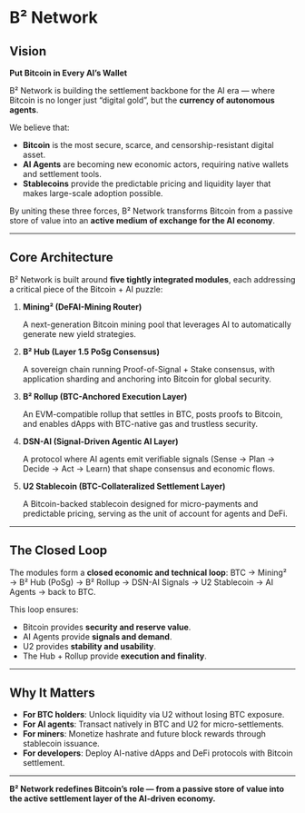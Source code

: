 # B² Network

## Vision

**Put Bitcoin in Every AI’s Wallet**

B² Network is building the settlement backbone for the AI era — where Bitcoin is no longer just “digital gold”, but the **currency of autonomous agents**.

We believe that:
- **Bitcoin** is the most secure, scarce, and censorship-resistant digital asset.
- **AI Agents** are becoming new economic actors, requiring native wallets and settlement tools.
- **Stablecoins** provide the predictable pricing and liquidity layer that makes large-scale adoption possible.

By uniting these three forces, B² Network transforms Bitcoin from a passive store of value into an **active medium of exchange for the AI economy**.

---

## Core Architecture
B² Network is built around **five tightly integrated modules**, each addressing a critical piece of the Bitcoin + AI puzzle:

1. **Mining² (DeFAI-Mining Router)**

   A next-generation Bitcoin mining pool that leverages AI to automatically generate new yield strategies.

2. **B² Hub (Layer 1.5 PoSg Consensus)**

   A sovereign chain running Proof-of-Signal + Stake consensus, with application sharding and anchoring into Bitcoin for global security.

3. **B² Rollup (BTC-Anchored Execution Layer)**

   An EVM-compatible rollup that settles in BTC, posts proofs to Bitcoin, and enables dApps with BTC-native gas and trustless security.

4. **DSN-AI (Signal-Driven Agentic AI Layer)**

   A protocol where AI agents emit verifiable signals (Sense → Plan → Decide → Act → Learn) that shape consensus and economic flows.

5. **U2 Stablecoin (BTC-Collateralized Settlement Layer)**

   A Bitcoin-backed stablecoin designed for micro-payments and predictable pricing, serving as the unit of account for agents and DeFi.

---

## The Closed Loop

The modules form a **closed economic and technical loop**:
BTC → Mining² → B² Hub (PoSg) → B² Rollup → DSN-AI Signals → U2 Stablecoin → AI Agents → back to BTC.

This loop ensures:
- Bitcoin provides **security and reserve value**.
- AI Agents provide **signals and demand**.
- U2 provides **stability and usability**.
- The Hub + Rollup provide **execution and finality**.

---

## Why It Matters
- **For BTC holders**: Unlock liquidity via U2 without losing BTC exposure.
- **For AI agents**: Transact natively in BTC and U2 for micro-settlements.
- **For miners**: Monetize hashrate and future block rewards through stablecoin issuance.
- **For developers**: Deploy AI-native dApps and DeFi protocols with Bitcoin settlement.

---

**B² Network redefines Bitcoin’s role — from a passive store of value into the active settlement layer of the AI-driven economy.**
